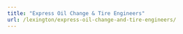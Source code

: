 ```yaml
---
title: "Express Oil Change & Tire Engineers"
url: /lexington/express-oil-change-and-tire-engineers/
---
```

